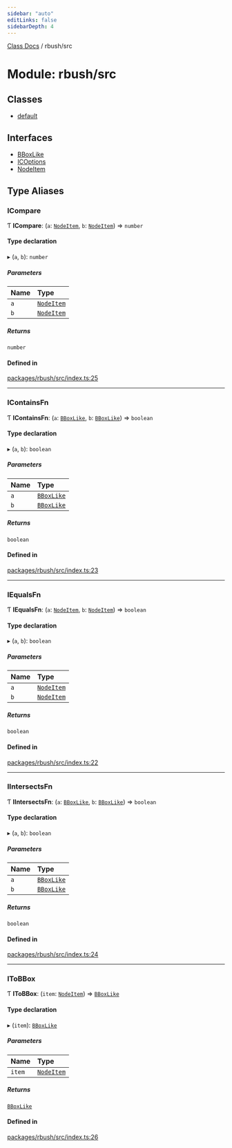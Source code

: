 ```yaml
---
sidebar: "auto"
editLinks: false
sidebarDepth: 4
---
```


[Class Docs](../index.md) / rbush/src

# Module: rbush/src

## Classes

- [default](../classes/rbush_src.default.md)

## Interfaces

- [BBoxLike](../interfaces/rbush_src.BBoxLike.md)
- [ICOptions](../interfaces/rbush_src.ICOptions.md)
- [NodeItem](../interfaces/rbush_src.NodeItem.md)

## Type Aliases

### ICompare

Ƭ **ICompare**: (`a`: [`NodeItem`](../interfaces/rbush_src.NodeItem.md), `b`: [`NodeItem`](../interfaces/rbush_src.NodeItem.md)) => `number`

#### Type declaration

▸ (`a`, `b`): `number`

##### Parameters

| Name | Type |
| :------ | :------ |
| `a` | [`NodeItem`](../interfaces/rbush_src.NodeItem.md) |
| `b` | [`NodeItem`](../interfaces/rbush_src.NodeItem.md) |

##### Returns

`number`

#### Defined in

[packages/rbush/src/index.ts:25](https://github.com/sakitam-fdd/wind-layer/blob/fa9bdd2/packages/rbush/src/index.ts#L25)

___

### IContainsFn

Ƭ **IContainsFn**: (`a`: [`BBoxLike`](../interfaces/rbush_src.BBoxLike.md), `b`: [`BBoxLike`](../interfaces/rbush_src.BBoxLike.md)) => `boolean`

#### Type declaration

▸ (`a`, `b`): `boolean`

##### Parameters

| Name | Type |
| :------ | :------ |
| `a` | [`BBoxLike`](../interfaces/rbush_src.BBoxLike.md) |
| `b` | [`BBoxLike`](../interfaces/rbush_src.BBoxLike.md) |

##### Returns

`boolean`

#### Defined in

[packages/rbush/src/index.ts:23](https://github.com/sakitam-fdd/wind-layer/blob/fa9bdd2/packages/rbush/src/index.ts#L23)

___

### IEqualsFn

Ƭ **IEqualsFn**: (`a`: [`NodeItem`](../interfaces/rbush_src.NodeItem.md), `b`: [`NodeItem`](../interfaces/rbush_src.NodeItem.md)) => `boolean`

#### Type declaration

▸ (`a`, `b`): `boolean`

##### Parameters

| Name | Type |
| :------ | :------ |
| `a` | [`NodeItem`](../interfaces/rbush_src.NodeItem.md) |
| `b` | [`NodeItem`](../interfaces/rbush_src.NodeItem.md) |

##### Returns

`boolean`

#### Defined in

[packages/rbush/src/index.ts:22](https://github.com/sakitam-fdd/wind-layer/blob/fa9bdd2/packages/rbush/src/index.ts#L22)

___

### IIntersectsFn

Ƭ **IIntersectsFn**: (`a`: [`BBoxLike`](../interfaces/rbush_src.BBoxLike.md), `b`: [`BBoxLike`](../interfaces/rbush_src.BBoxLike.md)) => `boolean`

#### Type declaration

▸ (`a`, `b`): `boolean`

##### Parameters

| Name | Type |
| :------ | :------ |
| `a` | [`BBoxLike`](../interfaces/rbush_src.BBoxLike.md) |
| `b` | [`BBoxLike`](../interfaces/rbush_src.BBoxLike.md) |

##### Returns

`boolean`

#### Defined in

[packages/rbush/src/index.ts:24](https://github.com/sakitam-fdd/wind-layer/blob/fa9bdd2/packages/rbush/src/index.ts#L24)

___

### IToBBox

Ƭ **IToBBox**: (`item`: [`NodeItem`](../interfaces/rbush_src.NodeItem.md)) => [`BBoxLike`](../interfaces/rbush_src.BBoxLike.md)

#### Type declaration

▸ (`item`): [`BBoxLike`](../interfaces/rbush_src.BBoxLike.md)

##### Parameters

| Name | Type |
| :------ | :------ |
| `item` | [`NodeItem`](../interfaces/rbush_src.NodeItem.md) |

##### Returns

[`BBoxLike`](../interfaces/rbush_src.BBoxLike.md)

#### Defined in

[packages/rbush/src/index.ts:26](https://github.com/sakitam-fdd/wind-layer/blob/fa9bdd2/packages/rbush/src/index.ts#L26)
